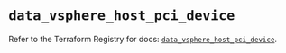 # `data_vsphere_host_pci_device`

Refer to the Terraform Registry for docs: [`data_vsphere_host_pci_device`](https://registry.terraform.io/providers/hashicorp/vsphere/2.9.0/docs/data-sources/host_pci_device).

